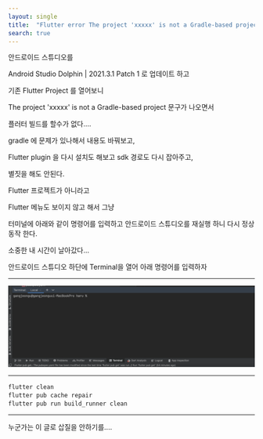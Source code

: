 ```yaml
---
layout: single
title:  "Flutter error The project 'xxxxx' is not a Gradle-based project"
search: true
---
```


안드로이드 스튜디오를

Android Studio Dolphin | 2021.3.1 Patch 1 로 업데이트 하고

기존 Flutter Project 를 열어보니

The project 'xxxxx' is not a Gradle-based project 문구가 나오면서

플러터 빌드를 할수가 없다....

gradle 에 문제가 있나해서 내용도 바꿔보고,

Flutter plugin 을 다시 설치도 해보고 sdk 경로도 다시 잡아주고,

별짓을 해도 안된다.

Flutter 프로젝트가 아니라고

Flutter 메뉴도 보이지 않고 해서 그냥

터미널에 아래와 같이 명령어를 입력하고 안드로이드 스튜디오를 재실행 하니 다시 정상 동작 한다.

소중한 내 시간이 날아갔다...

안드로이드 스튜디오 하단에 Terminal을 열어 아래 명령어를 입력하자

---



![](/assets/img/blog/2022-12-22-1_image_1.png)

---



```dart
flutter clean
flutter pub cache repair
flutter pub run build_runner clean
```



---



누군가는 이 글로 삽질을 안하기를....
